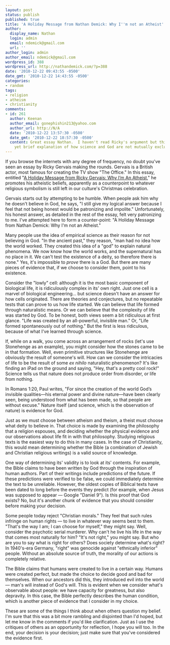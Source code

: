 ```yaml
---
layout: post
status: publish
published: true
title: 'A Holiday Message from Nathan Demick: Why I''m not an Atheist'
author:
  display_name: Nathan
  login: admin
  email: ndemick@gmail.com
  url: ''
author_login: admin
author_email: ndemick@gmail.com
wordpress_id: 388
wordpress_url: http://nathandemick.com/?p=388
date: '2010-12-22 09:43:55 -0500'
date_gmt: '2010-12-22 14:43:55 -0500'
categories:
- random
tags:
- religion
- atheism
- christianity
comments:
- id: 261
  author: Keenan
  author_email: gonephishin213@yahoo.com
  author_url: http://N/A
  date: '2010-12-22 13:57:30 -0500'
  date_gmt: '2010-12-22 18:57:30 -0500'
  content: Great essay Nathan.  I haven't read Ricky's argument but this is a sound,
    yet brief explanation of how science and God are not mutually exclusive.
---
```

<p>If you browse the internets with any degree of frequency, no doubt you've seen an essay by Ricky Gervais making the rounds. Gervais is a British actor, most famous for creating the TV show "The Office." In this essay, entitled "<a href="http://blogs.wsj.com/speakeasy/2010/12/19/a-holiday-message-from-ricky-gervais-why-im-an-atheist/">A Holiday Message from Ricky Gervais: Why I’m An Atheist</a>," he promotes his atheistic beliefs, apparently as a counterpoint to whatever religious symbolism is still left in our culture's Christmas celebration.</p>
<p>Gervais starts out by attempting to be humble. When people ask him why he doesn't believe in God, he says, "I still give my logical answer because I feel that not being honest would be patronizing and impolite." Unfortunately, his honest answer, as detailed in the rest of the essay, felt very patronizing to me. I've attempted here to form a counter-point: "A Holiday Message from Nathan Demick: Why I'm not an Atheist."</p>
<p>Many people use the idea of empirical science as their reason for not believing in God. "In the ancient past," they reason, "man had no idea how the world worked. They created this idea of a "god" to explain natural phenomena. We now know how the world works, and the supernatural has no place in it. We can't test the existence of a deity, so therefore there is none." Yes, it's impossible to <em>prove</em> there is a God. But there are many pieces of evidence that, if we choose to consider them, point to his existence. </p>
<p>Consider the "lowly" cell: although it is the most basic component of biological life, it is ridiculously complex in its' own right. Just one cell is a marvel of biological engineering... but science doesn't have an answer for how cells originated. There are theories and conjectures, but no repeatable tests that can prove to us how life started. We can believe that life formed through naturalistic means. Or we can believe that the complexity of life was started by God. To be honest, both views seem a bit ridiculous at first glance. "Life was created by an all-powerful, invisible man." Or, "Life formed spontaneously out of nothing." But the first is less ridiculous, because of what I've learned through science.</p>
<p>If, while on a walk, you come across an arrangement of rocks (let's use Stonehenge as an example), you might consider how the stones came to be in that formation. Well, even primitive structures like Stonehenge are obviously the result of someone's will. How can we consider the intricacies of life to be the result of some <em>ex nihilo</em> naturalistic phenomenon? It's like finding an iPad on the ground and saying, "Hey, that's a pretty cool rock!" Science tells us that nature does not produce order from disorder, or life from nothing. </p>
<p>In Romans 1:20, Paul writes, "For since the creation of the world God’s invisible qualities—his eternal power and divine nature—have been clearly seen, being understood from what has been made, so that people are without excuse." Nature itself (and science, which is the observation of nature) is evidence for God.</p>
<p>Just as we must choose between atheism and theism, a theist must choose what deity to believe in. That choice is made by examining the philosophy that a religion espouses, and deciding whether the physical evidence and our observations about life fit in with that philosophy. Studying religious texts is the easiest way to do this in many cases. In the case of Christianity, this would mean determining whether the Bible (a combination of Jewish and Christian religious writings) is a valid source of knowledge. </p>
<p>One way of determining its' validity is to look at its' contents. For example, the Bible claims to have been written by God through the inspiration of human authors. Part of their writings include predictions of the future. If these predictions were verified to be false, we could immediately determine the text to be unreliable. However, the oldest copies of Biblical texts have been dated to long before the events they predict (for example, when Jesus was supposed to appear &mdash; Google "Daniel 9"). Is this proof that God exists? No, but it's another chunk of evidence that you should consider before making your decision.</p>
<p>Some people today reject "Christian morals." They feel that such rules infringe on human rights &mdash; to live in whatever way seems best to them. "That's the way I am; I can choose for myself," they might say. Well, consider the psychotic serial murderer. Why can't he live his life in the way that comes most naturally for him? "It's not right," you might say. But who are you to say what is right for others? Does society determine what's right? In 1940's-era Germany, "right" was genocide against "ethnically inferior" people. Without an absolute source of truth, the morality of our actions is completely relative.</p>
<p>The Bible claims that humans were created to live in a certain way. Humans were created perfect, but made the choice to decide good and bad for themselves. When our ancestors did this, they introduced evil into the world &mdash; man's will instead of God's will. This is evident when we consider what's observable about people: we have capacity for greatness, but also depravity. In this case, the Bible perfectly describes the human condition, which is another piece of evidence that I consider in my choice.</p>
<p>These are some of the things I think about when others question my belief. I'm sure that this was a bit more rambling and disjointed than I'd hoped, but let me know in the comments if you'd like clarification. Just as I use the critiques of others as an opportunity for reflection, I hope you will too. In the end, your decision is your decision; just make sure that you've considered the evidence first.</p>
